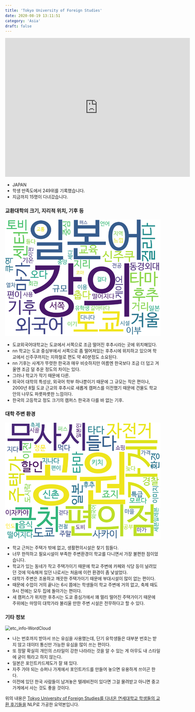```yaml
---
title: 'Tokyo University of Foreign Studies'
date: 2020-08-19 13:11:51
category: 'Asia'
draft: false
---
```


<iframe
width="600"
height="450"
frameborder="0" style="border:0"
src="https://www.google.com/maps/embed/v1/place?key=AIzaSyC9e1AME-pVmWC4hBpFdu5S4dKzyepa3HQ&q=Tokyo+University+of+Foreign+Studies&center=35.6744163,139.5204545&zoom=14" allowfullscreen>
</iframe>


* JAPAN
* 학생 만족도에서 249위를 기록했습니다.
* 지금까지 15명이 다녀갔습니다. 

### 교환대학의 크기, 지리적 위치, 기후 등

![gen_info-WordCloud](../univ_wordclouds_okt/gen_info/JP000030_gen_info_okt.png)

* 도쿄외국어대학교는 도쿄에서 서쪽으로 조금 떨어진 후추시라는 곳에 위치해있다.
* nn 학교는 도쿄 중심부에서 서쪽으로 좀 떨어져있는 후추시에 위치하고 있으며 학교에서 신주쿠까지는 지하철로 편도 약 40분정도 소요된다.
* nn 기후는 사계가 뚜렷한 한국과 매우 비슷하지만 여름엔 한국보다 조금 더 덥고 겨울엔 조금 덜 추운 정도의 차이는 있다.
* 그러나 학교가 작기 때문에 다른.
* 외국어 대학의 특성상, 외국어 학부 하나뿐이기 때문에 그 규모는 작은 편이나, 2000년 8월 도쿄 근교의 후추시로 새롭게 캠퍼스를 이전했기 때문에 건물도 학교 안의 나무도 파릇파릇한 느낌이다.
* 한국의 고등학교 정도 크기의 캠퍼스 한국과 다를 바 없는 기후.


### 대학 주변 환경

![env_info-WordCloud](../univ_wordclouds_okt/env_info/JP000030_env_info_okt.png)

* 학교 근처는 주택가 밖에 없고, 생활편의시설은 찾기 힘들다.
* 너무 한적하고 필요시설이 부족한 주변환경이 학교를 다니면서 가장 불편한 점이었습니다.
* 학교가 있는 동네가 작고 주택가이기 때문에 학교 주변에 카페와 식당 등이 널려있던 것에 익숙해져 있던 나로서는 처음에 이런 환경이 좀 낯설었다.
* 대학가 주변은 조용하고 깨끗한 주택가이기 때문에 부대시설이 많이 없는 편이다.
* 때문에 수업이 거의 끝나는 6시 쯤에는 학생들이 학교 주변에 거의 없고, 축제 때도 9시 전에는 모두 집에 돌아가는 편이다.
* 새 캠퍼스가 위치한 후추시는 도쿄 중심가에서 꽤 멀리 떨어진 주택가이기 때문에 주위에는 마땅히 대학가라 불리울 만한 주변 시설은 전무하다고 할 수 있다.


### 기타 정보

![etc_info-WordCloud](../univ_wordclouds_okt/etc_info/JP000030_etc_info_okt.png)

* 나는 번호까지 받아서 쓰는 유심을 사용했는데, 단기 유학생들은 대부분 번호는 받지 않고 데이터 통신만 가능한 유심을 많이 쓰는 편이다.
* 또 정말 확실히 개인의 스타일이 강한 나라라는 것을 알 수 있는 게 아무도 내 스타일에 굳이 뭐라고 하지 않는다.
* 일본은 포인트카드제도가 잘 돼 있다.
* 자주 가야 되는 슈퍼나 가게에서 포인트카드를 만들어 놓으면 유용하게 쓰이곤 한다.
* 이전에 있던 한국 사람들이 남겨놓은 텔레비전이 있다면 그걸 물려받고 아니면 중고가게에서 사는 것도 좋을 것이다.


위의 내용은 [Tokyo University of Foreign Studies를 다녀온 연세대학교 학생들의 교환 후기들을](http://oia.yonsei.ac.kr/partner/expReport.asp?ucode=JP000030&bgbn=A) NLP로 가공한 요약본입니다. 
